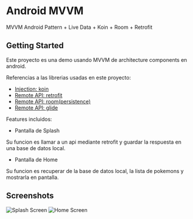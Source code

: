 # Android MVVM

MVVM Android Pattern + Live Data + Koin + Room + Retrofit

## Getting Started

Este proyecto es una demo usando MVVM de architecture components en android.


Referencias a las librerias usadas en este proyecto:
- [Injection: koin](https://insert-koin.io/)
- [Remote API: retrofit](https://square.github.io/retrofit/)
- [Remote API: room(persistence)](https://developer.android.com/training/data-storage/room)
- [Remote API: glide](https://github.com/bumptech/glide)

Features incluidos:

- Pantalla de Splash

Su funcion es llamar a un api mediante retrofit y guardar la respuesta en una base de datos local.

- Pantalla de Home

Su funcion es recuperar de la base de datos local, la lista de pokemons y mostrarla en pantalla.


## Screenshots

![Splash Screen](https://github.com/lecasme/AndroidMVVM/tree/master/app/src/main/res/drawable/splash.png?raw=true)
![Home Screen](https://github.com/lecasme/AndroidMVVM/tree/master/app/src/main/res/drawable/home.png?raw=true)


